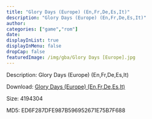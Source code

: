 ```yaml
---
title: "Glory Days (Europe) (En,Fr,De,Es,It)"
description: "Glory Days (Europe) (En,Fr,De,Es,It)"
author: 
categories: ["game","rom"]
date: 
displayInList: true
displayInMenu: false
dropCap: false
featuredImage: /img/gba/Glory Days [Europe].jpg
---
```


Description: Glory Days (Europe) (En,Fr,De,Es,It)

Download: <a style="text-decoration:underline;" href="https://mega.nz/#!zTZwHCiY!UMAIkVhNZzVQDBQvSNcMiQ4cvUPBY8TtmSsrb62l0EY" target = "_blank" rel = "nofollow" > Glory Days (Europe) (En,Fr,De,Es,It)</a>

Size: 4194304

MD5: ED6F287DFE987B596952671E75B7F688

